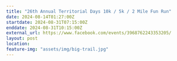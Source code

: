 ```yaml
---
title: "26th Annual Territorial Days 10k / 5k / 2 Mile Fun Run"
date: 2024-08-14T01:27:00Z
startdate: 2024-08-31T07:15:00Z
enddate: 2024-08-31T10:15:00Z
external_url: https://www.facebook.com/events/3968762243353205/
layout: post
location: 
feature-img: "assets/img/big-trail.jpg"
---
```



